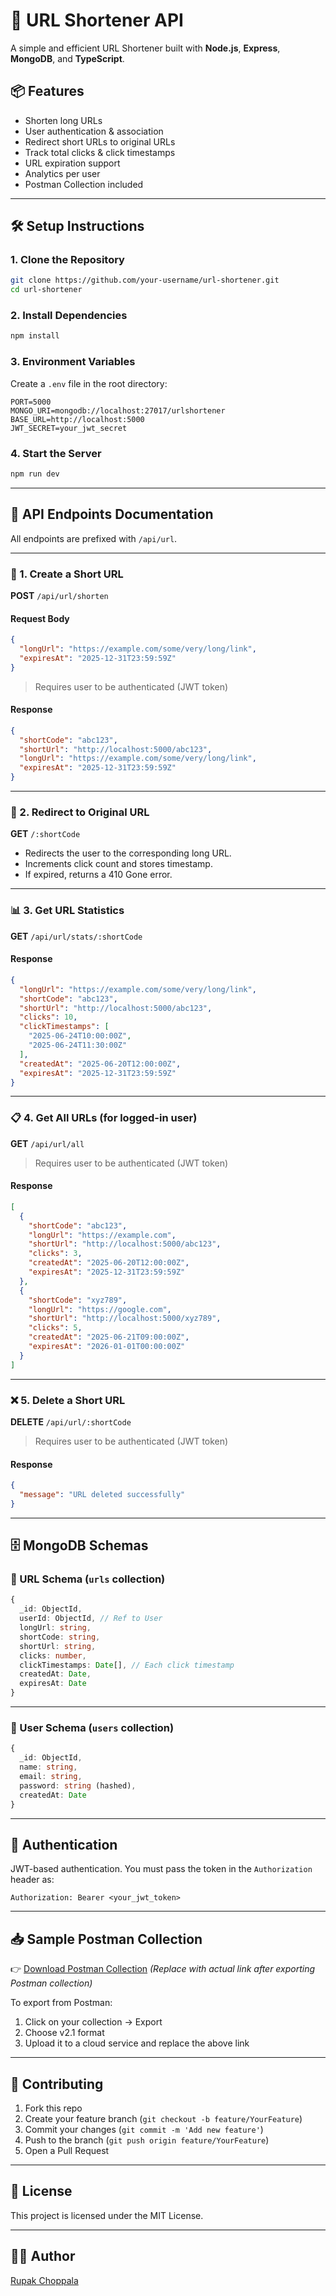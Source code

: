 # 🔗 URL Shortener API

A simple and efficient URL Shortener built with **Node.js**, **Express**, **MongoDB**, and **TypeScript**.

## 📦 Features

- Shorten long URLs
- User authentication & association
- Redirect short URLs to original URLs
- Track total clicks & click timestamps
- URL expiration support
- Analytics per user
- Postman Collection included

---

## 🛠️ Setup Instructions

### 1. Clone the Repository

```bash
git clone https://github.com/your-username/url-shortener.git
cd url-shortener
```

### 2. Install Dependencies

```bash
npm install
```

### 3. Environment Variables

Create a `.env` file in the root directory:

```env
PORT=5000
MONGO_URI=mongodb://localhost:27017/urlshortener
BASE_URL=http://localhost:5000
JWT_SECRET=your_jwt_secret
```

### 4. Start the Server

```bash
npm run dev
```

---

## 🧪 API Endpoints Documentation

All endpoints are prefixed with `/api/url`.

---

### 📌 1. Create a Short URL

**POST** `/api/url/shorten`

#### Request Body

```json
{
  "longUrl": "https://example.com/some/very/long/link",
  "expiresAt": "2025-12-31T23:59:59Z"
}
```

> Requires user to be authenticated (JWT token)

#### Response

```json
{
  "shortCode": "abc123",
  "shortUrl": "http://localhost:5000/abc123",
  "longUrl": "https://example.com/some/very/long/link",
  "expiresAt": "2025-12-31T23:59:59Z"
}
```

---

### 🔗 2. Redirect to Original URL

**GET** `/:shortCode`

- Redirects the user to the corresponding long URL.
- Increments click count and stores timestamp.
- If expired, returns a 410 Gone error.

---

### 📊 3. Get URL Statistics

**GET** `/api/url/stats/:shortCode`

#### Response

```json
{
  "longUrl": "https://example.com/some/very/long/link",
  "shortCode": "abc123",
  "shortUrl": "http://localhost:5000/abc123",
  "clicks": 10,
  "clickTimestamps": [
    "2025-06-24T10:00:00Z",
    "2025-06-24T11:30:00Z"
  ],
  "createdAt": "2025-06-20T12:00:00Z",
  "expiresAt": "2025-12-31T23:59:59Z"
}
```

---

### 📋 4. Get All URLs (for logged-in user)

**GET** `/api/url/all`

> Requires user to be authenticated (JWT token)

#### Response

```json
[
  {
    "shortCode": "abc123",
    "longUrl": "https://example.com",
    "shortUrl": "http://localhost:5000/abc123",
    "clicks": 3,
    "createdAt": "2025-06-20T12:00:00Z",
    "expiresAt": "2025-12-31T23:59:59Z"
  },
  {
    "shortCode": "xyz789",
    "longUrl": "https://google.com",
    "shortUrl": "http://localhost:5000/xyz789",
    "clicks": 5,
    "createdAt": "2025-06-21T09:00:00Z",
    "expiresAt": "2026-01-01T00:00:00Z"
  }
]
```

---

### ❌ 5. Delete a Short URL

**DELETE** `/api/url/:shortCode`

> Requires user to be authenticated (JWT token)

#### Response

```json
{
  "message": "URL deleted successfully"
}
```

---

## 🗄️ MongoDB Schemas

### 📁 URL Schema (`urls` collection)

```ts
{
  _id: ObjectId,
  userId: ObjectId, // Ref to User
  longUrl: string,
  shortCode: string,
  shortUrl: string,
  clicks: number,
  clickTimestamps: Date[], // Each click timestamp
  createdAt: Date,
  expiresAt: Date
}
```

---

### 👤 User Schema (`users` collection)

```ts
{
  _id: ObjectId,
  name: string,
  email: string,
  password: string (hashed),
  createdAt: Date
}
```

---

## 🔐 Authentication

JWT-based authentication. You must pass the token in the `Authorization` header as:

```
Authorization: Bearer <your_jwt_token>
```

---

## 📥 Sample Postman Collection

👉 [Download Postman Collection]([https://www.postman.com/collections/your-collection-id](https://api.postman.com/collections/40352352-378bf140-0ce2-448d-827b-1da0b0f6fe23?access_key=PMAT-01JYGD334W9MTXS0EE4GGW94A6))  
*(Replace with actual link after exporting Postman collection)*

To export from Postman:
1. Click on your collection → Export
2. Choose v2.1 format
3. Upload it to a cloud service and replace the above link

---

## 🙌 Contributing

1. Fork this repo
2. Create your feature branch (`git checkout -b feature/YourFeature`)
3. Commit your changes (`git commit -m 'Add new feature'`)
4. Push to the branch (`git push origin feature/YourFeature`)
5. Open a Pull Request

---

## 📃 License

This project is licensed under the MIT License.

---

## 👨‍💻 Author

[Rupak Choppala](https://github.com/rupakchoppala)

